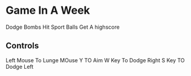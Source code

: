 # Game In A Week

Dodge Bombs
Hit Sport Balls
Get A highscore

## Controls
Left Mouse To Lunge
MOuse Y TO Aim
W Key To Dodge Right
S Key TO Dodge Left

